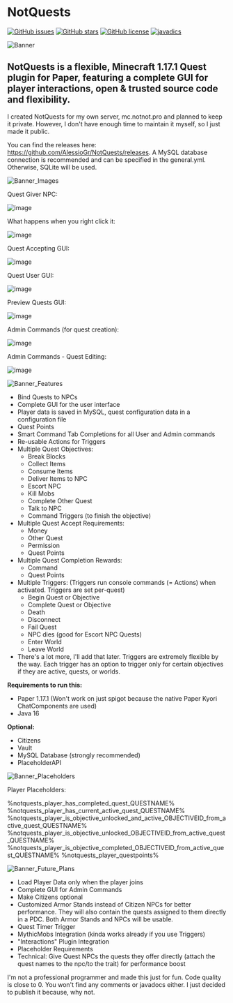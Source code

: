 # NotQuests

[![GitHub issues](https://img.shields.io/github/issues/AlessioGr/NotQuests)](https://github.com/AlessioGr/NotQuests/issues)
[![GitHub stars](https://img.shields.io/github/stars/AlessioGr/NotQuests)](https://github.com/AlessioGr/NotQuests/stargazers)
[![GitHub license](https://img.shields.io/github/license/AlessioGr/NotQuests)](https://github.com/AlessioGr/NotQuests/blob/main/LICENSE)
<a href="https://quests.notnot.pro/"><img src="https://img.shields.io/badge/JavaDocs-Read%20now-yellow" alt="javadics"></a>

![Banner](https://user-images.githubusercontent.com/70709113/133943253-af271d49-441b-473e-8b95-6053fe5d09cb.png)

NotQuests is a flexible, Minecraft 1.17.1 Quest plugin for Paper, featuring a complete GUI for player interactions, open & trusted source code and flexibility.
---

I created NotQuests for my own server, mc.notnot.pro and planned to keep it private. However, I don't have enough time to maintain it myself, so I just made it public.

You can find the releases here: https://github.com/AlessioGr/NotQuests/releases. A MySQL database connection is recommended and can be specified in the general.yml. Otherwise, SQLite will be used.



![Banner_Images](https://user-images.githubusercontent.com/70709113/133997397-fbe14d0b-22fe-4ede-98e2-4d7a2cbcb489.png)

Quest Giver NPC:

![image](https://user-images.githubusercontent.com/70709113/131539574-ef73ddfb-1dcd-4ab8-a85c-9b38d2f95a8d.png)

What happens when you right click it:

![image](https://user-images.githubusercontent.com/70709113/131539663-5bd12479-3bc8-4958-81a2-de12a541820f.png)

Quest Accepting GUI:

![image](https://user-images.githubusercontent.com/70709113/131539715-b055e4cd-2a7e-4a78-8d7a-dc840399c0c0.png)

Quest User GUI:

![image](https://user-images.githubusercontent.com/70709113/131539761-66be66c2-26d9-4636-bbd5-d69fd11bfeaf.png)

Preview Quests GUI:

![image](https://user-images.githubusercontent.com/70709113/131539815-48c7de30-a5af-499c-b5c7-8316da5e186b.png)

Admin Commands (for quest creation):

![image](https://user-images.githubusercontent.com/70709113/131539902-831a541c-7d2c-4e69-9843-2d5943be86cf.png)

Admin Commands - Quest Editing:

![image](https://user-images.githubusercontent.com/70709113/131539973-8f6586a7-0108-4a92-9017-e06313145a02.png)



![Banner_Features](https://user-images.githubusercontent.com/70709113/133997198-bbc020b6-69c5-454b-b5b5-5f1bec0bab0d.png)

- Bind Quests to NPCs
- Complete GUI for the user interface
- Player data is saved in MySQL, quest configuration data in a configuration file
- Quest Points
- Smart Command Tab Completions for all User and Admin commands
- Re-usable Actions for Triggers
- Multiple Quest Objectives:
  - Break Blocks
  - Collect Items
  - Consume Items
  - Deliver Items to NPC
  - Escort NPC
  - Kill Mobs
  - Complete Other Quest
  - Talk to NPC
  - Command Triggers (to finish the objective)
- Multiple Quest Accept Requirements:
  -  Money
  -  Other Quest
  -  Permission
  -  Quest Points
- Multiple Quest Completion Rewards:
  - Command
  - Quest Points
- Multiple Triggers: (Triggers run console commands (= Actions) when activated. Triggers are set per-quest)
  - Begin Quest or Objective
  - Complete Quest or Objective
  - Death
  - Disconnect
  - Fail Quest
  - NPC dies (good for Escort NPC Quests)
  - Enter World
  - Leave World
- There's a lot more, I'll add that later. Triggers are extremely flexible by the way. Each trigger has an option to trigger only for certain objectives if they are active, quests, or worlds.


**Requirements to run this:**
- Paper 1.17.1 (Won't work on just spigot because the native Paper Kyori ChatComponents are used)
- Java 16


**Optional:**
- Citizens
- Vault
- MySQL Database (strongly recommended)
- PlaceholderAPI



![Banner_Placeholders](https://user-images.githubusercontent.com/70709113/133997368-44c2bdb3-4ad9-483b-b2db-a5221d3d8a5a.png)

Player Placeholders:

%notquests_player_has_completed_quest_QUESTNAME%
%notquests_player_has_current_active_quest_QUESTNAME%
%notquests_player_is_objective_unlocked_and_active_OBJECTIVEID_from_active_quest_QUESTNAME%
%notquests_player_is_objective_unlocked_OBJECTIVEID_from_active_quest_QUESTNAME%
%notquests_player_is_objective_completed_OBJECTIVEID_from_active_quest_QUESTNAME%
%notquests_player_questpoints%



![Banner_Future_Plans](https://user-images.githubusercontent.com/70709113/133997163-a98072a9-db72-4bf4-a0eb-b27ec67ad566.png)

- Load Player Data only when the player joins
- Complete GUI for Admin Commands
- Make Citizens optional
- Customized Armor Stands instead of Citizen NPCs for better performance. They will also contain the quests assigned to them directly in a PDC. Both Armor Stands and NPCs will be usable.
- Quest Timer Trigger
- MythicMobs Integration (kinda works already if you use Triggers)
- "Interactions" Plugin Integration
- Placeholder Requirements
- Technical: Give Quest NPCs the quests they offer directly (attach the quest names to the npc/to the trait) for performance boost

I'm not a professional programmer and made this just for fun. Code quality is close to 0. You won't find any comments or javadocs either. I just decided to publish it because, why not.
